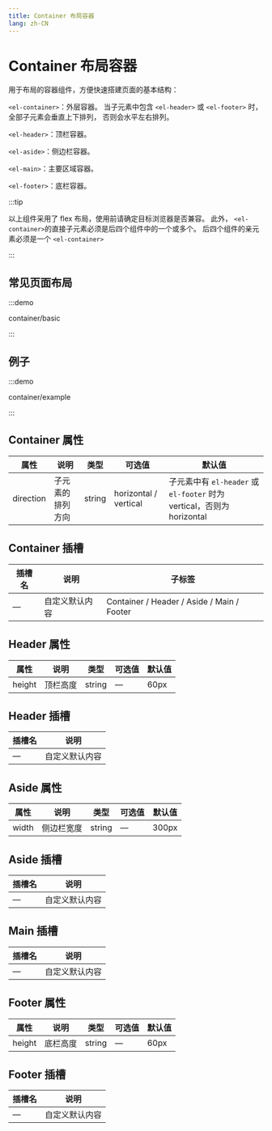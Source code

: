 ```yaml
---
title: Container 布局容器
lang: zh-CN
---
```


# Container 布局容器

用于布局的容器组件，方便快速搭建页面的基本结构：

`<el-container>`：外层容器。 当子元素中包含 `<el-header>` 或 `<el-footer>` 时，全部子元素会垂直上下排列， 否则会水平左右排列。

`<el-header>`：顶栏容器。

`<el-aside>`：侧边栏容器。

`<el-main>`：主要区域容器。

`<el-footer>`：底栏容器。

:::tip

以上组件采用了 flex 布局，使用前请确定目标浏览器是否兼容。 此外， `<el-container>`的直接子元素必须是后四个组件中的一个或多个。 后四个组件的亲元素必须是一个 `<el-container>`

:::

## 常见页面布局

:::demo

container/basic

:::

## 例子

:::demo

container/example

:::

## Container 属性

| 属性      | 说明             | 类型   | 可选值                | 默认值                                                                 |
| --------- | ---------------- | ------ | --------------------- | ---------------------------------------------------------------------- |
| direction | 子元素的排列方向 | string | horizontal / vertical | 子元素中有 `el-header` 或 `el-footer` 时为 vertical，否则为 horizontal |

## Container 插槽

| 插槽名 | 说明           | 子标签                                     |
| ------ | -------------- | ------------------------------------------ |
| —      | 自定义默认内容 | Container / Header / Aside / Main / Footer |

## Header 属性

| 属性   | 说明     | 类型   | 可选值 | 默认值 |
| ------ | -------- | ------ | ------ | ------ |
| height | 顶栏高度 | string | —      | 60px   |

## Header 插槽

| 插槽名 | 说明           |
| ------ | -------------- |
| —      | 自定义默认内容 |

## Aside 属性

| 属性  | 说明       | 类型   | 可选值 | 默认值 |
| ----- | ---------- | ------ | ------ | ------ |
| width | 侧边栏宽度 | string | —      | 300px  |

## Aside 插槽

| 插槽名 | 说明           |
| ------ | -------------- |
| —      | 自定义默认内容 |

## Main 插槽

| 插槽名 | 说明           |
| ------ | -------------- |
| —      | 自定义默认内容 |

## Footer 属性

| 属性   | 说明     | 类型   | 可选值 | 默认值 |
| ------ | -------- | ------ | ------ | ------ |
| height | 底栏高度 | string | —      | 60px   |

## Footer 插槽

| 插槽名 | 说明           |
| ------ | -------------- |
| —      | 自定义默认内容 |

